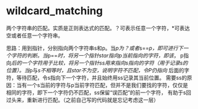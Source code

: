 # wildcard_matching

两个字符串的匹配。实质是正则表达式的匹配。？可表示任意一个字符，*可表达空或者任意一个字符串。

思路：用到指针，分别指向两个字符串s和p。当*p为？或者*s==*p，即可进行下一个字符的判断。当*p==*时，将另一个指针star指向p当前指向的字符，即该*，
p指向*后的一个字符用于比较，将另一个指针ss用来指向s指向的字符（用于记录s的位置）。当*p与*s不相等时，且star不为空，说明字符不匹配，令P仍指向*
后面的字符，等待匹配，令s指向下一个字符，并且始终用ss记录其当前位置。
需要ss的原因：当有一个s当前的字符与p当前字符匹配，但并不是我们要找的字符，仅仅是相同的字符，即下一个字符仍不匹配，ss保留“误匹配”的前一个字符，
有助于s回过头来，重新进行匹配。（之前自己写的代码就是忘记考虑这一层）
